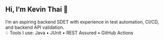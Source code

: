 ## Hi, I’m Kevin Thai 👋  
I’m an aspiring backend SDET with experience in test automation, CI/CD, and backend API validation.  
💡 Tools I use: Java • JUnit • REST Assured • GitHub Actions  
